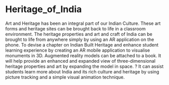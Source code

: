 # Heritage_of_India
Art and Heritage has been an integral part of our Indian Culture. These art forms and heritage sites can be brought back to life in a classroom environment. The heritage properties and art and craft of India can be brought to life from anywhere simply by using an AR application on the phone. To devise a chapter on Indian Built Heritage and enhance student learning experience by creating an AR mobile application to visualise monuments in 3D. Augmented reality models can be attached to a book. It will help provide an enhanced and expanded view of three-dimensional heritage properties and art by expanding the model in space. ? It can assist students learn more about India and its rich culture and heritage by using picture tracking and a simple visual animation technique.
